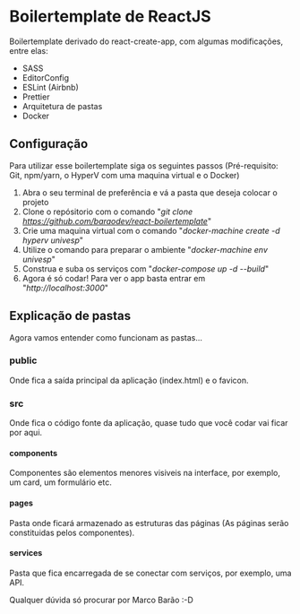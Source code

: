 # Boilertemplate de ReactJS

Boilertemplate derivado do react-create-app, com algumas modificações, entre elas:

- SASS
- EditorConfig
- ESLint (Airbnb)
- Prettier
- Arquitetura de pastas
- Docker

## Configuração

Para utilizar esse boilertemplate siga os seguintes passos (Pré-requisito: Git, npm/yarn, o HyperV com uma maquina virtual e o Docker)

1. Abra o seu terminal de preferência e vá a pasta que deseja colocar o projeto
2. Clone o repósitorio com o comando "_git clone https://github.com/baraodev/react-boilertemplate_"
3. Crie uma maquina virtual com o comando "_docker-machine create -d hyperv univesp_"
4. Utilize o comando para preparar o ambiente "_docker-machine env univesp_"
5. Construa e suba os serviços com "_docker-compose up -d --build_"
6. Agora é só codar! Para ver o app basta entrar em "_http://localhost:3000_"

## Explicação de pastas

Agora vamos entender como funcionam as pastas...

### public

Onde fica a saída principal da aplicação (index.html) e o favicon.

### src

Onde fica o código fonte da aplicação, quase tudo que você codar vai ficar por aqui.

#### components

Componentes são elementos menores visiveis na interface, por exemplo, um card, um formulário etc.

#### pages

Pasta onde ficará armazenado as estruturas das páginas (As páginas serão constituidas pelos componentes).

#### services

Pasta que fica encarregada de se conectar com serviços, por exemplo, uma API.

Qualquer dúvida só procurar por Marco Barão :-D
